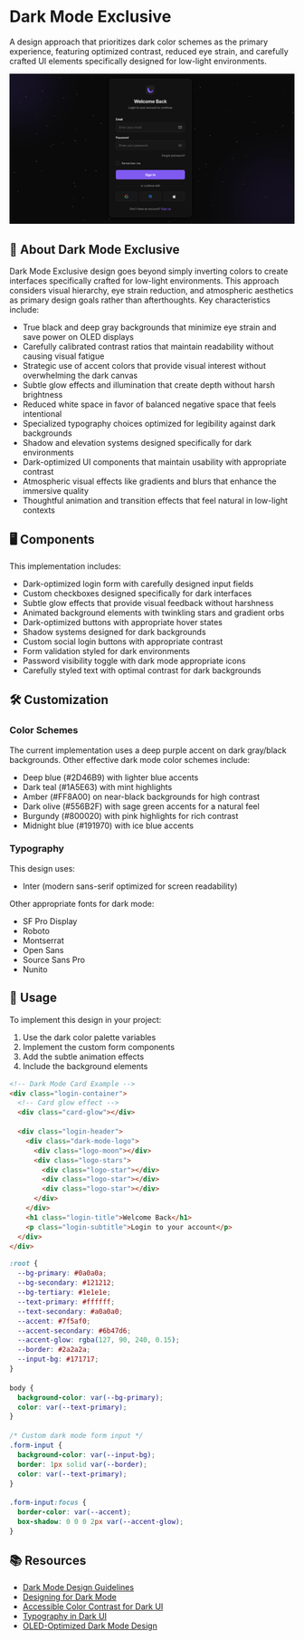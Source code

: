 # Dark Mode Exclusive

A design approach that prioritizes dark color schemes as the primary experience, featuring optimized contrast, reduced eye strain, and carefully crafted UI elements specifically designed for low-light environments.

<div align="center">

![Dark Mode Exclusive Preview](./assets/preview.png)

</div>

## 🎯 About Dark Mode Exclusive

Dark Mode Exclusive design goes beyond simply inverting colors to create interfaces specifically crafted for low-light environments. This approach considers visual hierarchy, eye strain reduction, and atmospheric aesthetics as primary design goals rather than afterthoughts. Key characteristics include:

- True black and deep gray backgrounds that minimize eye strain and save power on OLED displays
- Carefully calibrated contrast ratios that maintain readability without causing visual fatigue
- Strategic use of accent colors that provide visual interest without overwhelming the dark canvas
- Subtle glow effects and illumination that create depth without harsh brightness
- Reduced white space in favor of balanced negative space that feels intentional
- Specialized typography choices optimized for legibility against dark backgrounds
- Shadow and elevation systems designed specifically for dark environments
- Dark-optimized UI components that maintain usability with appropriate contrast
- Atmospheric visual effects like gradients and blurs that enhance the immersive quality
- Thoughtful animation and transition effects that feel natural in low-light contexts

## 🖥️ Components

This implementation includes:

- Dark-optimized login form with carefully designed input fields
- Custom checkboxes designed specifically for dark interfaces
- Subtle glow effects that provide visual feedback without harshness
- Animated background elements with twinkling stars and gradient orbs
- Dark-optimized buttons with appropriate hover states
- Shadow systems designed for dark backgrounds
- Custom social login buttons with appropriate contrast
- Form validation styled for dark environments
- Password visibility toggle with dark mode appropriate icons
- Carefully styled text with optimal contrast for dark backgrounds

## 🛠️ Customization

### Color Schemes

The current implementation uses a deep purple accent on dark gray/black backgrounds. Other effective dark mode color schemes include:

- Deep blue (#2D46B9) with lighter blue accents
- Dark teal (#1A5E63) with mint highlights
- Amber (#FF8A00) on near-black backgrounds for high contrast
- Dark olive (#556B2F) with sage green accents for a natural feel
- Burgundy (#800020) with pink highlights for rich contrast
- Midnight blue (#191970) with ice blue accents

### Typography

This design uses:

- Inter (modern sans-serif optimized for screen readability)

Other appropriate fonts for dark mode:

- SF Pro Display
- Roboto
- Montserrat
- Open Sans
- Source Sans Pro
- Nunito

## 🔌 Usage

To implement this design in your project:

1. Use the dark color palette variables
2. Implement the custom form components
3. Add the subtle animation effects
4. Include the background elements

```html
<!-- Dark Mode Card Example -->
<div class="login-container">
  <!-- Card glow effect -->
  <div class="card-glow"></div>

  <div class="login-header">
    <div class="dark-mode-logo">
      <div class="logo-moon"></div>
      <div class="logo-stars">
        <div class="logo-star"></div>
        <div class="logo-star"></div>
        <div class="logo-star"></div>
      </div>
    </div>
    <h1 class="login-title">Welcome Back</h1>
    <p class="login-subtitle">Login to your account</p>
  </div>
</div>
```

```css
:root {
  --bg-primary: #0a0a0a;
  --bg-secondary: #121212;
  --bg-tertiary: #1e1e1e;
  --text-primary: #ffffff;
  --text-secondary: #a0a0a0;
  --accent: #7f5af0;
  --accent-secondary: #6b47d6;
  --accent-glow: rgba(127, 90, 240, 0.15);
  --border: #2a2a2a;
  --input-bg: #171717;
}

body {
  background-color: var(--bg-primary);
  color: var(--text-primary);
}

/* Custom dark mode form input */
.form-input {
  background-color: var(--input-bg);
  border: 1px solid var(--border);
  color: var(--text-primary);
}

.form-input:focus {
  border-color: var(--accent);
  box-shadow: 0 0 0 2px var(--accent-glow);
}
```

## 📚 Resources

- [Dark Mode Design Guidelines](https://material.io/design/color/dark-theme.html)
- [Designing for Dark Mode](https://www.smashingmagazine.com/2020/07/dark-mode-design/)
- [Accessible Color Contrast for Dark UI](https://uxdesign.cc/designing-for-dark-mode-d2e45ecc2d86)
- [Typography in Dark UI](https://designmodo.com/dark-mode-typography/)
- [OLED-Optimized Dark Mode Design](https://www.toptal.com/designers/ui/dark-ui-design)
